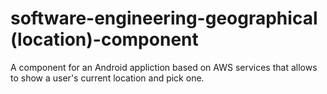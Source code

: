 # software-engineering-geographical (location)-component
A component for an Android appliction based on AWS services that allows to show a user's current location and pick one.
